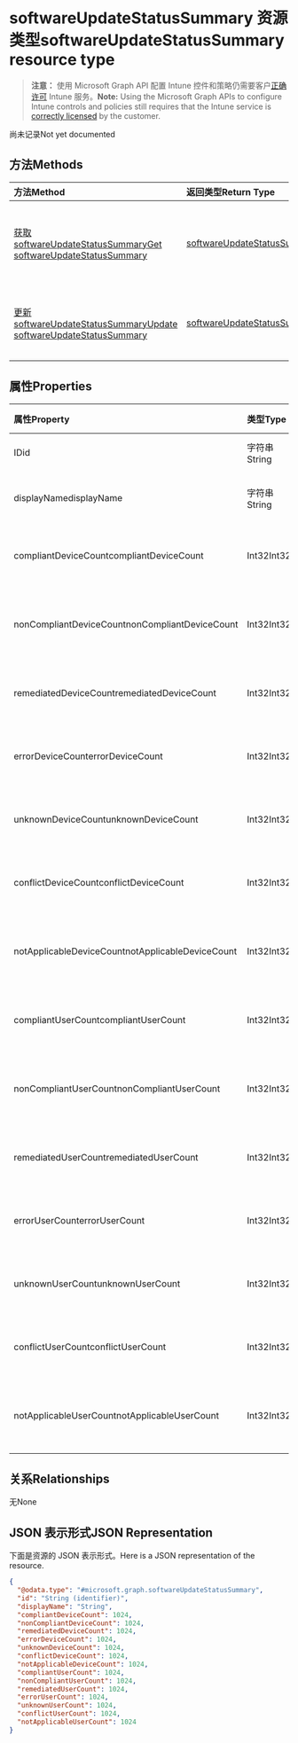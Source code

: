 # <a name="softwareupdatestatussummary-resource-type"></a><span data-ttu-id="b0cdc-101">softwareUpdateStatusSummary 资源类型</span><span class="sxs-lookup"><span data-stu-id="b0cdc-101">softwareUpdateStatusSummary resource type</span></span>

> <span data-ttu-id="b0cdc-102">**注意：** 使用 Microsoft Graph API 配置 Intune 控件和策略仍需要客户[正确许可](https://go.microsoft.com/fwlink/?linkid=839381) Intune 服务。</span><span class="sxs-lookup"><span data-stu-id="b0cdc-102">**Note:** Using the Microsoft Graph APIs to configure Intune controls and policies still requires that the Intune service is [correctly licensed](https://go.microsoft.com/fwlink/?linkid=839381) by the customer.</span></span>

<span data-ttu-id="b0cdc-103">尚未记录</span><span class="sxs-lookup"><span data-stu-id="b0cdc-103">Not yet documented</span></span>
## <a name="methods"></a><span data-ttu-id="b0cdc-104">方法</span><span class="sxs-lookup"><span data-stu-id="b0cdc-104">Methods</span></span>
|<span data-ttu-id="b0cdc-105">方法</span><span class="sxs-lookup"><span data-stu-id="b0cdc-105">Method</span></span>|<span data-ttu-id="b0cdc-106">返回类型</span><span class="sxs-lookup"><span data-stu-id="b0cdc-106">Return Type</span></span>|<span data-ttu-id="b0cdc-107">说明</span><span class="sxs-lookup"><span data-stu-id="b0cdc-107">Description</span></span>|
|:---|:---|:---|
|[<span data-ttu-id="b0cdc-108">获取 softwareUpdateStatusSummary</span><span class="sxs-lookup"><span data-stu-id="b0cdc-108">Get softwareUpdateStatusSummary</span></span>](../api/intune_deviceconfig_softwareupdatestatussummary_get.md)|[<span data-ttu-id="b0cdc-109">softwareUpdateStatusSummary</span><span class="sxs-lookup"><span data-stu-id="b0cdc-109">softwareUpdateStatusSummary</span></span>](../resources/intune_deviceconfig_softwareupdatestatussummary.md)|<span data-ttu-id="b0cdc-110">读取 [softwareUpdateStatusSummary](../resources/intune_deviceconfig_softwareupdatestatussummary.md) 对象的属性和关系。</span><span class="sxs-lookup"><span data-stu-id="b0cdc-110">Read properties and relationships of the [softwareUpdateStatusSummary](../resources/intune_deviceconfig_softwareupdatestatussummary.md) object.</span></span>|
|[<span data-ttu-id="b0cdc-111">更新 softwareUpdateStatusSummary</span><span class="sxs-lookup"><span data-stu-id="b0cdc-111">Update softwareUpdateStatusSummary</span></span>](../api/intune_deviceconfig_softwareupdatestatussummary_update.md)|[<span data-ttu-id="b0cdc-112">softwareUpdateStatusSummary</span><span class="sxs-lookup"><span data-stu-id="b0cdc-112">softwareUpdateStatusSummary</span></span>](../resources/intune_deviceconfig_softwareupdatestatussummary.md)|<span data-ttu-id="b0cdc-113">更新 [softwareUpdateStatusSummary](../resources/intune_deviceconfig_softwareupdatestatussummary.md) 对象的属性。</span><span class="sxs-lookup"><span data-stu-id="b0cdc-113">Update the properties of a [softwareUpdateStatusSummary](../resources/intune_deviceconfig_softwareupdatestatussummary.md) object.</span></span>|

## <a name="properties"></a><span data-ttu-id="b0cdc-114">属性</span><span class="sxs-lookup"><span data-stu-id="b0cdc-114">Properties</span></span>
|<span data-ttu-id="b0cdc-115">属性</span><span class="sxs-lookup"><span data-stu-id="b0cdc-115">Property</span></span>|<span data-ttu-id="b0cdc-116">类型</span><span class="sxs-lookup"><span data-stu-id="b0cdc-116">Type</span></span>|<span data-ttu-id="b0cdc-117">说明</span><span class="sxs-lookup"><span data-stu-id="b0cdc-117">Description</span></span>|
|:---|:---|:---|
|<span data-ttu-id="b0cdc-118">ID</span><span class="sxs-lookup"><span data-stu-id="b0cdc-118">id</span></span>|<span data-ttu-id="b0cdc-119">字符串</span><span class="sxs-lookup"><span data-stu-id="b0cdc-119">String</span></span>|<span data-ttu-id="b0cdc-120">实体的键。</span><span class="sxs-lookup"><span data-stu-id="b0cdc-120">Key of the entity.</span></span>|
|<span data-ttu-id="b0cdc-121">displayName</span><span class="sxs-lookup"><span data-stu-id="b0cdc-121">displayName</span></span>|<span data-ttu-id="b0cdc-122">字符串</span><span class="sxs-lookup"><span data-stu-id="b0cdc-122">String</span></span>|<span data-ttu-id="b0cdc-123">策略的名称。</span><span class="sxs-lookup"><span data-stu-id="b0cdc-123">The name of the policy.</span></span>|
|<span data-ttu-id="b0cdc-124">compliantDeviceCount</span><span class="sxs-lookup"><span data-stu-id="b0cdc-124">compliantDeviceCount</span></span>|<span data-ttu-id="b0cdc-125">Int32</span><span class="sxs-lookup"><span data-stu-id="b0cdc-125">Int32</span></span>|<span data-ttu-id="b0cdc-126">兼容设备的数量。</span><span class="sxs-lookup"><span data-stu-id="b0cdc-126">Number of compliant devices.</span></span>|
|<span data-ttu-id="b0cdc-127">nonCompliantDeviceCount</span><span class="sxs-lookup"><span data-stu-id="b0cdc-127">nonCompliantDeviceCount</span></span>|<span data-ttu-id="b0cdc-128">Int32</span><span class="sxs-lookup"><span data-stu-id="b0cdc-128">Int32</span></span>|<span data-ttu-id="b0cdc-129">不兼容设备的数量。</span><span class="sxs-lookup"><span data-stu-id="b0cdc-129">Number of non compliant devices.</span></span>|
|<span data-ttu-id="b0cdc-130">remediatedDeviceCount</span><span class="sxs-lookup"><span data-stu-id="b0cdc-130">remediatedDeviceCount</span></span>|<span data-ttu-id="b0cdc-131">Int32</span><span class="sxs-lookup"><span data-stu-id="b0cdc-131">Int32</span></span>|<span data-ttu-id="b0cdc-132">已修复设备的数量。</span><span class="sxs-lookup"><span data-stu-id="b0cdc-132">Number of remediated devices.</span></span>|
|<span data-ttu-id="b0cdc-133">errorDeviceCount</span><span class="sxs-lookup"><span data-stu-id="b0cdc-133">errorDeviceCount</span></span>|<span data-ttu-id="b0cdc-134">Int32</span><span class="sxs-lookup"><span data-stu-id="b0cdc-134">Int32</span></span>|<span data-ttu-id="b0cdc-135">出现错误的设备数量。</span><span class="sxs-lookup"><span data-stu-id="b0cdc-135">Number of devices had error.</span></span>|
|<span data-ttu-id="b0cdc-136">unknownDeviceCount</span><span class="sxs-lookup"><span data-stu-id="b0cdc-136">unknownDeviceCount</span></span>|<span data-ttu-id="b0cdc-137">Int32</span><span class="sxs-lookup"><span data-stu-id="b0cdc-137">Int32</span></span>|<span data-ttu-id="b0cdc-138">未知设备的数量。</span><span class="sxs-lookup"><span data-stu-id="b0cdc-138">Number of unknown devices.</span></span>|
|<span data-ttu-id="b0cdc-139">conflictDeviceCount</span><span class="sxs-lookup"><span data-stu-id="b0cdc-139">conflictDeviceCount</span></span>|<span data-ttu-id="b0cdc-140">Int32</span><span class="sxs-lookup"><span data-stu-id="b0cdc-140">Int32</span></span>|<span data-ttu-id="b0cdc-141">冲突设备的数量。</span><span class="sxs-lookup"><span data-stu-id="b0cdc-141">Number of conflict devices.</span></span>|
|<span data-ttu-id="b0cdc-142">notApplicableDeviceCount</span><span class="sxs-lookup"><span data-stu-id="b0cdc-142">notApplicableDeviceCount</span></span>|<span data-ttu-id="b0cdc-143">Int32</span><span class="sxs-lookup"><span data-stu-id="b0cdc-143">Int32</span></span>|<span data-ttu-id="b0cdc-144">不适用设备的数量。</span><span class="sxs-lookup"><span data-stu-id="b0cdc-144">Number of not applicable devices.</span></span>|
|<span data-ttu-id="b0cdc-145">compliantUserCount</span><span class="sxs-lookup"><span data-stu-id="b0cdc-145">compliantUserCount</span></span>|<span data-ttu-id="b0cdc-146">Int32</span><span class="sxs-lookup"><span data-stu-id="b0cdc-146">Int32</span></span>|<span data-ttu-id="b0cdc-147">兼容用户的数量。</span><span class="sxs-lookup"><span data-stu-id="b0cdc-147">Number of compliant users.</span></span>|
|<span data-ttu-id="b0cdc-148">nonCompliantUserCount</span><span class="sxs-lookup"><span data-stu-id="b0cdc-148">nonCompliantUserCount</span></span>|<span data-ttu-id="b0cdc-149">Int32</span><span class="sxs-lookup"><span data-stu-id="b0cdc-149">Int32</span></span>|<span data-ttu-id="b0cdc-150">不兼容用户的数量。</span><span class="sxs-lookup"><span data-stu-id="b0cdc-150">Number of non compliant users.</span></span>|
|<span data-ttu-id="b0cdc-151">remediatedUserCount</span><span class="sxs-lookup"><span data-stu-id="b0cdc-151">remediatedUserCount</span></span>|<span data-ttu-id="b0cdc-152">Int32</span><span class="sxs-lookup"><span data-stu-id="b0cdc-152">Int32</span></span>|<span data-ttu-id="b0cdc-153">已修复用户的数量。</span><span class="sxs-lookup"><span data-stu-id="b0cdc-153">Number of remediated users.</span></span>|
|<span data-ttu-id="b0cdc-154">errorUserCount</span><span class="sxs-lookup"><span data-stu-id="b0cdc-154">errorUserCount</span></span>|<span data-ttu-id="b0cdc-155">Int32</span><span class="sxs-lookup"><span data-stu-id="b0cdc-155">Int32</span></span>|<span data-ttu-id="b0cdc-156">出现错误的用户数量。</span><span class="sxs-lookup"><span data-stu-id="b0cdc-156">Number of users had error.</span></span>|
|<span data-ttu-id="b0cdc-157">unknownUserCount</span><span class="sxs-lookup"><span data-stu-id="b0cdc-157">unknownUserCount</span></span>|<span data-ttu-id="b0cdc-158">Int32</span><span class="sxs-lookup"><span data-stu-id="b0cdc-158">Int32</span></span>|<span data-ttu-id="b0cdc-159">未知用户的数量。</span><span class="sxs-lookup"><span data-stu-id="b0cdc-159">Number of unknown users.</span></span>|
|<span data-ttu-id="b0cdc-160">conflictUserCount</span><span class="sxs-lookup"><span data-stu-id="b0cdc-160">conflictUserCount</span></span>|<span data-ttu-id="b0cdc-161">Int32</span><span class="sxs-lookup"><span data-stu-id="b0cdc-161">Int32</span></span>|<span data-ttu-id="b0cdc-162">冲突用户的数量。</span><span class="sxs-lookup"><span data-stu-id="b0cdc-162">Number of conflict users.</span></span>|
|<span data-ttu-id="b0cdc-163">notApplicableUserCount</span><span class="sxs-lookup"><span data-stu-id="b0cdc-163">notApplicableUserCount</span></span>|<span data-ttu-id="b0cdc-164">Int32</span><span class="sxs-lookup"><span data-stu-id="b0cdc-164">Int32</span></span>|<span data-ttu-id="b0cdc-165">不适用用户的数量。</span><span class="sxs-lookup"><span data-stu-id="b0cdc-165">Number of not applicable users.</span></span>|

## <a name="relationships"></a><span data-ttu-id="b0cdc-166">关系</span><span class="sxs-lookup"><span data-stu-id="b0cdc-166">Relationships</span></span>
<span data-ttu-id="b0cdc-167">无</span><span class="sxs-lookup"><span data-stu-id="b0cdc-167">None</span></span>
## <a name="json-representation"></a><span data-ttu-id="b0cdc-168">JSON 表示形式</span><span class="sxs-lookup"><span data-stu-id="b0cdc-168">JSON Representation</span></span>
<span data-ttu-id="b0cdc-169">下面是资源的 JSON 表示形式。</span><span class="sxs-lookup"><span data-stu-id="b0cdc-169">Here is a JSON representation of the resource.</span></span>
<!--{
  "blockType": "resource",
  "baseType": "microsoft.graph.entity",
  "keyProperty": "id",
  "@odata.type": "microsoft.graph.softwareUpdateStatusSummary"
}-->
``` json
{
  "@odata.type": "#microsoft.graph.softwareUpdateStatusSummary",
  "id": "String (identifier)",
  "displayName": "String",
  "compliantDeviceCount": 1024,
  "nonCompliantDeviceCount": 1024,
  "remediatedDeviceCount": 1024,
  "errorDeviceCount": 1024,
  "unknownDeviceCount": 1024,
  "conflictDeviceCount": 1024,
  "notApplicableDeviceCount": 1024,
  "compliantUserCount": 1024,
  "nonCompliantUserCount": 1024,
  "remediatedUserCount": 1024,
  "errorUserCount": 1024,
  "unknownUserCount": 1024,
  "conflictUserCount": 1024,
  "notApplicableUserCount": 1024
}
```








